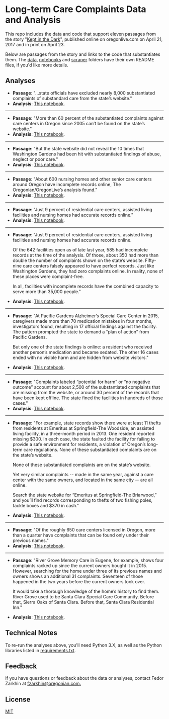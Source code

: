 # Long-term Care Complaints Data and Analysis

This repo includes the data and code that support eleven 
passages from the story "[Kept in the Dark](www.oregonlive.com/senior-care)", published online on oregonlive.com on April 21, 2017 and in print on April 23.

Below are passages from the story and links to the code that substantiates them. The [data](https://github.com/TheOregonian/database-story/blob/master/data), [notebooks](https://github.com/TheOregonian/database-story/blob/master/notebooks) and [scraper](https://github.com/TheOregonian/database-story/blob/master/scraper) folders have their own README files, if you'd like more details.

## Analyses

- __Passage__: "...state officials have excluded nearly 8,000 substantiated complaints of 
substandard care from the state’s website."
- __Analysis__: [This notebook](https://github.com/TheOregonian/database-story/blob/master/notebooks/analysis/complaints-analysis.ipynb).

***

- __Passage__: "More than 60 percent of the substantiated complaints against care centers in Oregon since 2005 
can’t be found on the state’s website."
- __Analysis__: [This notebook](https://github.com/TheOregonian/database-story/blob/master/notebooks/analysis/complaints-analysis.ipynb).

***

- __Passage__: "But the state website did not reveal the 10 times that Washington Gardens had been hit with 
substantiated findings of abuse, neglect or poor care."
- __Analysis__: [This notebook](https://github.com/TheOregonian/database-story/blob/master/notebooks/analysis/washington-gardens.ipynb).

***

- __Passage__: "About 600 nursing homes and other senior care centers around Oregon have incomplete records online, 
The Oregonian/OregonLive’s analysis found."
- __Analysis__: [This notebook](https://github.com/TheOregonian/database-story/blob/master/notebooks/analysis/facilities-analysis.ipynb).

***

- __Passage__: "Just 9 percent of residential care centers, assisted living facilities and nursing homes had 
accurate records online."
- __Analysis__: [This notebook](https://github.com/TheOregonian/database-story/blob/master/notebooks/analysis/facilities-analysis.ipynb).

***

- __Passage__: "Just 9 percent of residential care centers, assisted living facilities and nursing homes had 
accurate records online. 

   Of the 642 facilities open as of late last year, 585 had incomplete records at the time of the analysis. Of those, about 350 had 
   more than double the number of complaints shown on the state’s website. Fifty-nine care centers falsely appeared to have perfect 
   records. Just like Washington Gardens, they had zero complaints online. In reality, none of these places were complaint-free. 

   In all, facilities with incomplete records have the combined capacity to serve 
   more than 35,000 people."
- __Analysis__: [This notebook](https://github.com/TheOregonian/database-story/blob/master/notebooks/analysis/facilities-analysis.ipynb).

***

- __Passage__: "At Pacific Gardens Alzheimer’s Special Care Center in 2015, caregivers made more than 70 medication 
mistakes in four months, investigators found, resulting in 17 official findings against the facility. The pattern 
prompted the state to demand a “plan of action” from Pacific Gardens. 

   But only one of the state findings is online: a resident who received another person’s medication and became sedated. The other 
   16 cases ended with no visible harm and are hidden from website visitors."
- __Analysis__: [This notebook](https://github.com/TheOregonian/database-story/blob/master/notebooks/analysis/pacific-gardens.ipynb).

***

- __Passage__: "Complaints labeled “potential for harm” or “no negative outcome” account for about 2,500 of the 
substantiated complaints that are missing from the website, or around 30 percent of the records that have been kept offline. The 
state fined the facilities in hundreds of those cases."
- __Analysis__: [This notebook](https://github.com/TheOregonian/database-story/blob/master/notebooks/analysis/complaints-analysis.ipynb).

***

- __Passage__: "For example, state records show there were at least 11 thefts from residents at Emeritus at Springfield-The Woodside, 
an assisted living facility, in a three-month period in 2013. One resident reported missing $300. In each case, the state faulted the
facility for failing to provide a safe environment for residents, a violation of Oregon’s long-term care regulations. None of these 
substantiated complaints are on the state’s website. 
   
   None of these substantiated complaints are on the state’s website. 

   Yet very similar complaints -- made in the same year, against a care center with the same owners, and located in the same city -- 
   are all online. 

   Search the state website for “Emeritus at Springfield-The Briarwood,” and you’ll find records corresponding to thefts 
   of two fishing poles, tackle boxes and $370 in cash."
- __Analysis__: [This notebook](https://github.com/TheOregonian/database-story/blob/master/notebooks/analysis/emeritus-springfield-woodside-and-briarwood.ipynb).

***

- __Passage__: "Of the roughly 650 care centers licensed in Oregon, more than a quarter have complaints that can be found only
under their previous names."
- __Analysis__: [This notebook](https://github.com/TheOregonian/database-story/blob/master/notebooks/analysis/facilities-analysis.ipynb).

***

- __Passage__: "River Grove Memory Care in Eugene, for example, shows four complaints racked up since the current owners bought 
it in 2015. However, searching for the home under three of its previous names and owners shows an additional 31 complaints. 
Seventeen of those happened in the two years before the current owners took over. 

   It would take a thorough knowledge of the home’s history to find them. River Grove used to be Santa Clara Special Care Community.
   Before that, Sierra Oaks of Santa Clara. Before that, Santa Clara Residential Inn."
- __Analysis__: [This notebook](https://github.com/TheOregonian/database-story/blob/master/notebooks/analysis/river-grove-memory-care.ipynb).

## Technical Notes

To re-run the analyses above, you'll need Python 3.X, as well as the Python libraries 
listed in [requirements.txt](https://github.com/TheOregonian/database-story/blob/master/requirements.txt).

## Feedback

If you have questions or feedback about the data or analyses, contact Fedor Zarkhin 
at [fzarkhin@oregonian.com.](fzarkhin@oregonian.com)

## License

[MIT](database-story/LICENSE)
